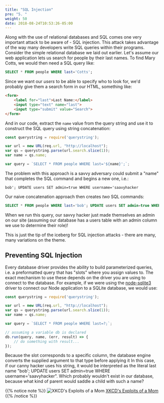 ```yaml
---
title: "SQL Injection"
pre: "5. "
weight: 50
date: 2018-08-24T10:53:26-05:00
---
```

Along with the use of relational databases and SQL comes one very important attack to be aware of - SQL injection.  This attack takes advantage of the way many developers write SQL queries within their programs.  Consider the simple relational database we laid out earlier.  Let's assume our web application lets us search for people by their last names.  To find Mary Cotts, we would then need a SQL query like:

```sql
SELECT * FROM people WHERE last='Cotts';
```

Since we want our _users_ to be able to specify who to look for, we'd probably give them a search form in our HTML, something like:

```html
<form>
    <label for="last">Last Name:</label>
    <input type="text" name="last">
    <input type="submit" value="Search">
</form>
```

And in our code, extract the `name` value from the query string and use it to construct the SQL query using string concatenation:

```js
const querystring = require('querystring');

var url = new URL(req.url, "http://localhost");
var qs = querystring.parse(url.search.slice(1));
var name = qs.name;

var query = `SELECT * FROM people WHERE last='${name}';`;
```

The problem with this approach is a savvy adversary could submit a "name" that completes the SQL command and begins a new one, i.e.:

```text
bob'; UPDATE users SET admin=true WHERE username='saavyhacker
```

Our naive concatenation approach then creates _two_ SQL commands:

```SQL
SELECT * FROM people WHERE last='bob'; UPDATE users SET admin=true WHERE username='saavyhacker';
```

When we run this query, our savvy hacker just made themselves an admin on our site (assuming our database has a users table with an admin column we use to determine their role)!

This is just the tip of the iceberg for SQL injection attacks - there are many, many variations on the theme.

## Preventing SQL Injection

Every database driver provides the ability to build parameterized queries, i.e. a preformatted query that has "slots" where you assign values to.  The exact mechanism to use these depends on the driver you are using to connect to the database.  For example, if we were using the [node-sqlite3]() driver to connect our Node application to a SQLite database, we would use:

```js
const querystring = require('querystring');

var url = new URL(req.url, "http://localhost");
var qs = querystring.parse(url.search.slice(1));
var name = qs.name;

var query = `SELECT * FROM people WHERE last=?;`;

// assuming a variable db is declared 
db.run(query, name, (err, result) => {
    // do something with result...
});
```

Because the slot corresponds to a specific column, the database engine converts the supplied argument to that type before applying it  In this case, if our canny hacker uses his string, it would be interpreted as the literal last name "bob'; UPDATE users SET admin=true WHERE username='saavyhacker". Which probably wouldn't exist in our database, because what kind of parent would saddle a child with such a name?

{{% notice note %}}
![XKCD's Exploits of a Mom](https://imgs.xkcd.com/comics/exploits_of_a_mom.png)
[XKCD's Exploits of a Mom](https://xkcd.com/327/)
{{% /notice %}}
